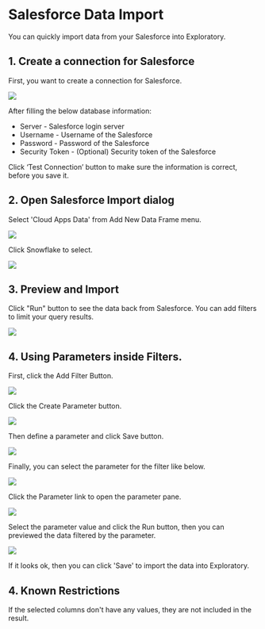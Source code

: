 # Salesforce Data Import

You can quickly import data from your Salesforce into Exploratory.


## 1. Create a connection for Salesforce 

First, you want to create a connection for Salesforce.

![](images/salesforce-connection.png)

After filling the below database information:

- Server - Salesforce login server
- Username - Username of the Salesforce
- Password - Password of the Salesforce
- Security Token - (Optional) Security token of the Salesforce


Click ‘Test Connection’ button to make sure the information is correct, before you save it.


## 2. Open Salesforce Import dialog

Select 'Cloud Apps Data' from Add New Data Frame menu.

![](images/import-cloudapps.png)

Click Snowflake to select.

![](images/salesforce-picker.png)


## 3. Preview and Import

Click "Run" button to see the data back from Salesforce. You can add filters to limit your query results.

![](images/salesforce-import.png)

## 4. Using Parameters inside Filters.

First, click the Add Filter Button.

![](images/add_salesforce_filter.png)

Click the Create Parameter button.

![](images/add_salesforce_parameter.png)

Then define a parameter and click Save button.

![](images/create_salesforce_parameter.png)

Finally, you can select the parameter for the filter like below.

![](images/select_salesforce_parameter.png)

Click the Parameter link to open the parameter pane.

![](images/open_salesforce_parameter.png)

Select the parameter value and click the Run button, then you can previewed the data filtered by the parameter.

![](images/preview_salesforce_filtered_data.png)


If it looks ok, then you can click 'Save' to import the data into Exploratory.

## 4. Known Restrictions

If the selected columns don't have any values, they are not included in the result.